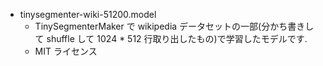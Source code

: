 - tinysegmenter-wiki-51200.model
  - TinySegmenterMaker で wikipedia データセットの一部(分かち書きして shuffle して 1024 * 512 行取り出したもの)で学習したモデルです.
  - MIT ライセンス
